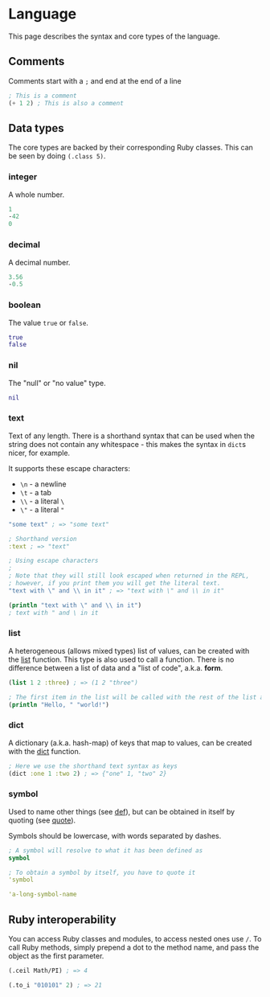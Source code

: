 # Language

This page describes the syntax and core types of the language.

## Comments

Comments start with a `;` and end at the end of a line

```lisp
; This is a comment
(+ 1 2) ; This is also a comment
```


## Data types

The core types are backed by their corresponding Ruby classes. This can be seen
by doing `(.class 5)`.

### integer

A whole number.

```clojure
1
-42
0
```

### decimal

A decimal number.

```clojure
3.56
-0.5
```

### boolean

The value `true` or `false`.

```clojure
true
false
```

### nil

The "null" or "no value" type.

```clojure
nil
```

### text

Text of any length. There is a shorthand syntax that can be used when the
string does not contain any whitespace - this makes the syntax in `dict`s
nicer, for example.

It supports these escape characters:

- `\n` - a newline
- `\t` - a tab
- `\\` - a literal `\`
- `\"` - a literal `"`

```clojure
"some text" ; => "some text"

; Shorthand version
:text ; => "text"

; Using escape characters
;
; Note that they will still look escaped when returned in the REPL,
; however, if you print them you will get the literal text.
"text with \" and \\ in it" ; => "text with \" and \\ in it"

(println "text with \" and \\ in it")
; text with " and \ in it
```

### list

A heterogeneous (allows mixed types) list of values, can be created with the
[list](#docs/reference.md#list) function. This type is also used to call a
function. There is no difference between a list of data and a "list of code",
a.k.a. **form**.

```clojure
(list 1 2 :three) ; => (1 2 "three")

; The first item in the list will be called with the rest of the list as arguments:
(println "Hello, " "world!")
```

### dict

A dictionary (a.k.a. hash-map) of keys that map to values, can be created with
the [dict](docs/reference.md#dict) function.

```clojure
; Here we use the shorthand text syntax as keys
(dict :one 1 :two 2) ; => {"one" 1, "two" 2}
```

### symbol

Used to name other things (see [def](docs/reference.md#def)), but can be obtained in itself by
quoting (see [quote](docs/reference.md##quote)).

Symbols should be lowercase, with words separated by dashes.

```clojure
; A symbol will resolve to what it has been defined as
symbol

; To obtain a symbol by itself, you have to quote it
'symbol

'a-long-symbol-name
```

## Ruby interoperability

You can access Ruby classes and modules, to access nested ones use `/`. To call
Ruby methods, simply prepend a dot to the method name, and pass the object as
the first parameter.

```clojure
(.ceil Math/PI) ; => 4

(.to_i "010101" 2) ; => 21
```
